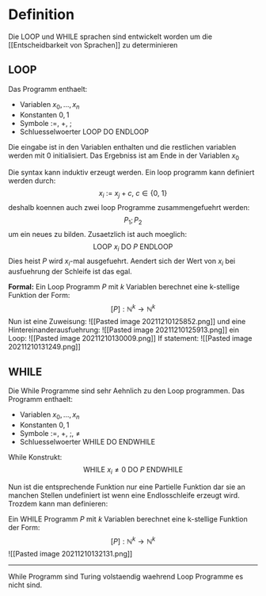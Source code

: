 # Definition
Die LOOP und WHILE sprachen sind entwickelt worden um die [[Entscheidbarkeit von Sprachen]] zu determinieren

## LOOP
Das Programm enthaelt:
* Variablen $x_0,...,x_n$ 
* Konstanten $0,1$
* Symbole $:=,\ +,\ ;$
* Schluesselwoerter $\text{LOOP DO ENDLOOP}$

Die eingabe ist in den Variablen enthalten und die restlichen variablen werden mit 0 initialisiert. Das Ergebniss ist am Ende in der Variablen $x_0$

Die syntax kann induktiv erzeugt werden. Ein loop programm kann definiert werden durch:
$$x_i\ :=\ x_j+c,\ c\in \{0,\ 1\}$$
deshalb koennen auch zwei loop Programme zusammengefuehrt werden:
$$P_1;P_2$$
um ein neues zu bilden. Zusaetzlich ist auch moeglich:
$$\text{LOOP } x_i \text{ DO } P \text{ ENDLOOP}$$
Dies heist $P$ wird $x_i$-mal ausgefuehrt. Aendert sich der Wert von $x_i$ bei ausfuehrung der Schleife ist das egal.

**Formal:**
Ein Loop Programm $P$ mit $k$ Variablen berechnet eine k-stellige Funktion der Form: 
$$[P]:\mathbb{N}^k\rightarrow\mathbb{N}^k$$
Nun ist eine Zuweisung:
![[Pasted image 20211210125852.png]]
und eine Hintereinanderausfuehrung:
![[Pasted image 20211210125913.png]]
ein Loop:
![[Pasted image 20211210130009.png]]
If statement:
![[Pasted image 20211210131249.png]]

## WHILE
Die While Programme sind sehr Aehnlich zu den Loop programmen. Das Programm enthaelt:
* Variablen $x_0,...,x_n$ 
* Konstanten $0,1$
* Symbole $:=,\ +,\ ;,\ \neq$
* Schluesselwoerter $\text{WHILE DO ENDWHILE}$

While Konstrukt:
$$\text{WHILE } x_i \neq 0 \text{ DO }P\text{ ENDWHILE}$$

Nun ist die entsprechende Funktion nur eine Partielle Funktion dar sie an manchen Stellen undefiniert ist wenn eine Endlosschleife erzeugt wird. Trozdem kann man definieren:

Ein WHILE Programm $P$ mit $k$ Variablen berechnet eine k-stellige Funktion der Form: 
$$[P]:\mathbb{N}^k\rightarrow\mathbb{N}^k$$
 ![[Pasted image 20211210132131.png]]
 
 ----
 While Programm sind Turing volstaendig waehrend Loop Programme es nicht sind.